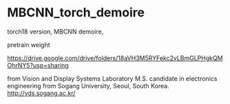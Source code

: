 # MBCNN_torch_demoire
torch18 version, MBCNN demoire, 

pretrain weight

https://drive.google.com/drive/folders/18aVH3M5RYFekc2vLBmGLPHgkQMOhrNY5?usp=sharing
 
 
 
from
Vision and Display Systems Laboratory
M.S. candidate in electronics engineering from Sogang University, Seoul, South Korea.
http://vds.sogang.ac.kr/
